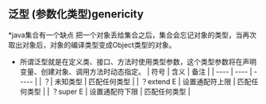 ## 泛型 (参数化类型)genericity
 *java集合有一个缺点 把一个对象丢给集合之后，集合会忘记对象的类型，当再次取出对象后，对象的编译类型变成Object类型的对象。
* 所谓泛型就是在定义类、接口、方法时使用类型参数，这个类型参数将在声明变量、创建对象、调用方法时动态指定。
|     符号    |   含义  |     备注    | 
|     ----   |   ---- |     -----    |
| ？| 未知类型 | 匹配任何类型 |
| ？extend E | 设置通配符上限 | 匹配任何类型 |
| ？super E | 设置通配符下限 | 匹配任何类型 |
